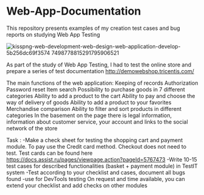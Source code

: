 # Web-App-Documentation

This repository presents examples of my creation test cases and bug reports on studying Web App Testing


![kisspng-web-development-web-design-web-application-develop-5b256dc69f3574 7498778815291795906521](https://github.com/Artem-Mezhuev/Web-App-Documentation/assets/116815884/1596147c-9ddf-43f8-929e-d2cb5b732bca)



As part of the study of Web App Testing, I had to test the online store and prepare a series of test documentation http://demowebshop.tricentis.com/

The main functions of the web application:
Keeping of records
Authorization
Password reset
Item search
Possibility to purchase goods in 7 different categories
Ability to add a product to the cart
Ability to pay and choose the way of delivery of goods
Ability to add a product to your favorites
Merchandise comparison
Ability to filter and sort products in different categories
In the basement on the page there is legal information, information about customer service, your account and links to the social network of the store

Task :
-Make a check sheet for testing the shopping cart and payment module. To pay use the Credit card method. Checkout does not need to test. Test cards can be found here https://docs.assist.ru/pages/viewpage.action?pageId=5767473
-Write 10-15 test cases for described functionalities (basket + payment module) in TestIT system
-Test according to your checklist and cases, document all bugs found
-use for DevTools testing
On request and time available, you can extend your checklist and add checks on other modules
